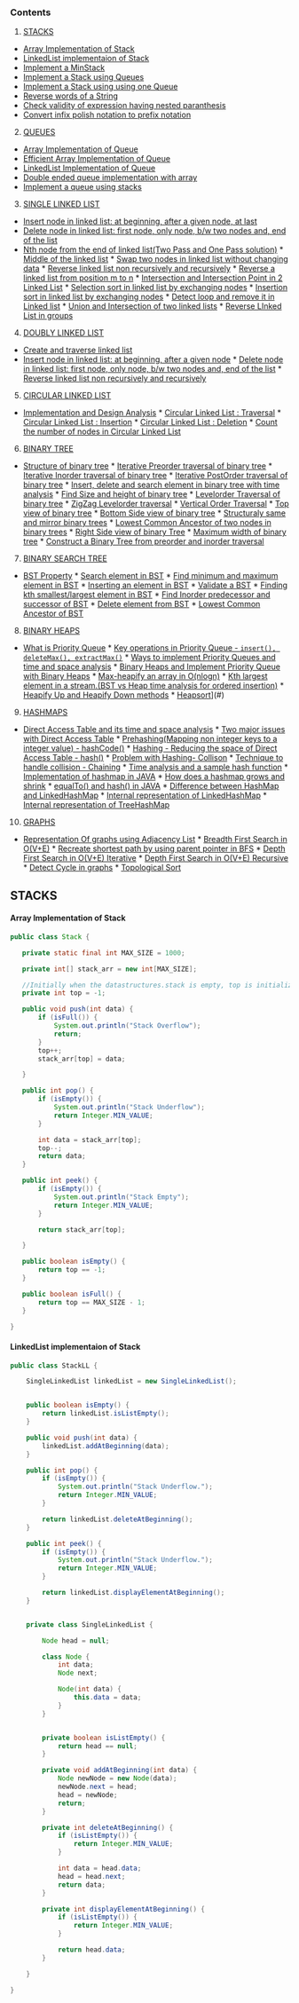### Contents
1. [STACKS](#stacks)
  *  [Array Implementation of Stack](#array-implementation-of-stack)
  *  [LinkedList implementaion of Stack](#linkedlist-implementation-of-stack)
  *  [Implement a MinStack](#implement-a-minstack)
  *  [Implement a Stack using Queues](#implement-a-stack-using-queues)
  *  [Implement a Stack using using one Queue](#implement-a-stack-using-one-queue)
  *  [Reverse words of a String](#)
  *  [Check validity of expression having nested paranthesis](#)
  *  [Convert infix polish notation to prefix notation](#)

2. [QUEUES](#queues)
  *  [Array Implementation of Queue](#)
  *  [Efficient Array Implementation of Queue](#)
  *  [LinkedList Implementation of Queue](#)
  *  [Double ended queue implementation with array](#)
  *  [Implement a queue using stacks](#)

3. [SINGLE LINKED LIST](#single-linked-list)
  *  [Insert node in linked list: at beginning, after a given node, at last](#)
  *  [Delete node in linked list: first node, only node, b/w two nodes and, end of the list](#)
  *  [Nth node from the end of linked list(Two Pass and One Pass solution)](#)
	*  [Middle of the linked list](#)
	*  [Swap two nodes in linked list without changing data](#)
	*  [Reverse linked list non recursively and recursively](#)
	*  [Reverse a linked list from position m to n](#)
	*  [Intersection and Intersection Point in 2 Linked List](#)
	*  [Selection sort in linked list by exchanging nodes](#)
	*  [Insertion sort in linked list by exchanging nodes](#)
	*  [Detect loop and remove it in Linked list](#)
	*  [Union and Intersection of two linked lists](#)
	*  [Reverse LInked List in groups](#)
	
4. [DOUBLY LINKED LIST](#doubly-linked-list)
  *  [Create and traverse linked list](#)
  *  [Insert node in linked list: at beginning, after a given node](#)
	*  [Delete node in linked list: first node, only node, b/w two nodes and, end of the list](#)
	*  [Reverse linked list non recursively and recursively](#)
	
5. [CIRCULAR LINKED LIST](#circular-linked-list)
  *  [Implementation and Design Analysis](#)
	*  [Circular Linked List : Traversal](#)
	*  [Circular Linked List : Insertion](#)
	*  [Circular Linked List : Deletion](#)
	*  [Count the number of nodes in Circular Linked List](#)
	
6. [BINARY TREE](#binary-tree)
  *  [Structure of binary tree](#)
	*  [Iterative Preorder traversal of binary tree](#) 
	*  [Iterative Inorder traversal of binary tree](#)
	*  [Iterative PostOrder traversal of binary tree](#)
	*  [Insert, delete and search element in binary tree with time analysis](#)
	*  [Find Size and height of binary tree](#)
	*  [Levelorder Traversal of binary tree](#)
	*  [ZigZag Levelorder traversal](#)
	*  [Vertical Order Traversal](#)
	*  [Top view of binary tree](#)
	*  [Bottom Side view of binary tree](#)
	*  [Structuraly same and mirror binary trees](#)
	*  [Lowest Common Ancestor of two nodes in binary trees](#)
	*  [Right Side view of binary Tree](#)
	*  [Maximum width of binary tree](#)
	*  [Construct a Binary Tree from preorder and inorder traversal](#)
	
7. [BINARY SEARCH TREE](#)	
  *  [BST Property](#)
	*  [Search element in BST](#) 
	*  [Find minimum and maximum element in BST](#)
	*  [Inserting an element in BST](#)
	*  [Validate a BST](#)
	*  [Finding kth smallest/largest element in BST](#) 
	*  [Find Inorder predecessor and successor of BST](#)
	*  [Delete element from BST](#)
	*  [Lowest Common Ancestor of BST](#)
	
8. [BINARY HEAPS](#)
  *  [What is Priority Queue](#)
	*  [Key operations in Priority Queue - ```insert(), deleteMax(), extractMax()```](#)
	*  [Ways to implement Priority Queues and time and space analysis](#)
	*  [Binary Heaps and Implement Priority Queue with Binary Heaps](#)
	*  [Max-heapify an array in O(nlogn)](#)
	*  [Kth largest element in a stream.(BST vs Heap time analysis for ordered insertion)](#)
	*  [Heapify Up and Heapify Down methods](#)
	*  [Heapsort](https://www.geeksforgeeks.org/heap-sort/)](#)
	
9. [HASHMAPS](#)
  *  [Direct Access Table and its time and space analysis](#)
	*  [Two major issues with Direct Access Table](#)
	*  [Prehashing(Mapping non integer keys to a integer value) - hashCode()](#)
	*  [Hashing - Reducing the space of Direct Access Table - hash()](#)
	*  [Problem with Hashing- Collison](#)
	*  [Technique to handle collision - Chaining](#)
	*  [Time analysis and a sample hash function](#)
	*  [Implementation of hashmap in JAVA](#)
	*  [How does a hashmap grows and shrink](#)
	*  [equalTo() and hash() in JAVA](#)
	*  [Difference between HashMap and LinkedHashMap](#)
	*  [Internal representation of LinkedHashMap](#)
	*  [Internal representation of TreeHashMap](#)
	
10. [GRAPHS](#)
  *  [Representation Of graphs using Adjacency List](#)
	*  [Breadth First Search in O(V+E)](#)
	*  [Recreate shortest path by using parent pointer in BFS](#)
	*  [Depth First Search in O(V+E) Iterative](#)
	*  [Depth First Search in O(V+E) Recursive](#)
	*  [Detect Cycle in graphs](#)
	*  [Topological Sort](#)

## STACKS
 #### Array Implementation of Stack
 ``` java
 public class Stack {

    private static final int MAX_SIZE = 1000;

    private int[] stack_arr = new int[MAX_SIZE];

    //Initially when the datastructures.stack is empty, top is initialized with -1
    private int top = -1;

    public void push(int data) {
        if (isFull()) {
            System.out.println("Stack Overflow");
            return;
        }
        top++;
        stack_arr[top] = data;

    }

    public int pop() {
        if (isEmpty()) {
            System.out.println("Stack Underflow");
            return Integer.MIN_VALUE;
        }

        int data = stack_arr[top];
        top--;
        return data;
    }

    public int peek() {
        if (isEmpty()) {
            System.out.println("Stack Empty");
            return Integer.MIN_VALUE;
        }

        return stack_arr[top];

    }

    public boolean isEmpty() {
        return top == -1;
    }

    public boolean isFull() {
        return top == MAX_SIZE - 1;
    }

}
 ```
#### LinkedList implementaion of Stack

```java
public class StackLL {

    SingleLinkedList linkedList = new SingleLinkedList();


    public boolean isEmpty() {
        return linkedList.isListEmpty();
    }

    public void push(int data) {
        linkedList.addAtBeginning(data);
    }

    public int pop() {
        if (isEmpty()) {
            System.out.println("Stack Underflow.");
            return Integer.MIN_VALUE;
        }

        return linkedList.deleteAtBeginning();
    }

    public int peek() {
        if (isEmpty()) {
            System.out.println("Stack Underflow.");
            return Integer.MIN_VALUE;
        }

        return linkedList.displayElementAtBeginning();
    }


    private class SingleLinkedList {

        Node head = null;

        class Node {
            int data;
            Node next;

            Node(int data) {
                this.data = data;
            }
        }


        private boolean isListEmpty() {
            return head == null;
        }

        private void addAtBeginning(int data) {
            Node newNode = new Node(data);
            newNode.next = head;
            head = newNode;
            return;
        }

        private int deleteAtBeginning() {
            if (isListEmpty()) {
                return Integer.MIN_VALUE;
            }

            int data = head.data;
            head = head.next;
            return data;
        }

        private int displayElementAtBeginning() {
            if (isListEmpty()) {
                return Integer.MIN_VALUE;
            }

            return head.data;
        }

    }

}
```
